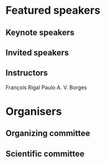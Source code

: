 # Featured speakers

## Keynote speakers


## Invited speakers


## Instructors
François Rigal
Paulo A. V. Borges

# Organisers


## Organizing committee


## Scientific committee
